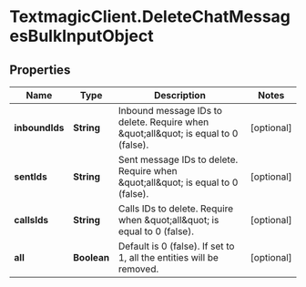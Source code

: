 # TextmagicClient.DeleteChatMessagesBulkInputObject

## Properties
Name | Type | Description | Notes
------------ | ------------- | ------------- | -------------
**inboundIds** | **String** | Inbound message IDs to delete. Require when \&quot;all\&quot; is equal to 0 (false). | [optional] 
**sentIds** | **String** | Sent message IDs to delete. Require when \&quot;all\&quot; is equal to 0 (false). | [optional] 
**callsIds** | **String** | Calls IDs to delete. Require when \&quot;all\&quot; is equal to 0 (false). | [optional] 
**all** | **Boolean** | Default is 0 (false). If set to 1, all the entities will be removed. | [optional] 


